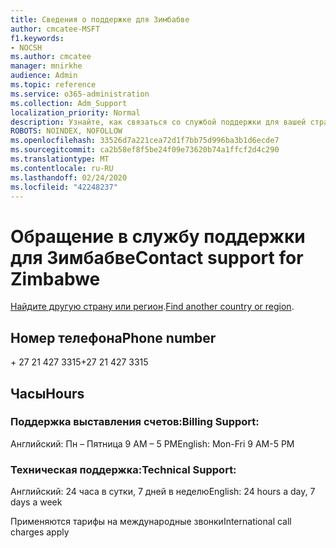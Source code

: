 ```yaml
---
title: Сведения о поддержке для Зимбабве
author: cmcatee-MSFT
f1.keywords:
- NOCSH
ms.author: cmcatee
manager: mnirkhe
audience: Admin
ms.topic: reference
ms.service: o365-administration
ms.collection: Adm_Support
localization_priority: Normal
description: Узнайте, как связаться со службой поддержки для вашей страны или региона.
ROBOTS: NOINDEX, NOFOLLOW
ms.openlocfilehash: 33526d7a221cea72d1f7bb75d996ba3b1d6ecde7
ms.sourcegitcommit: ca2b58ef8f5be24f09e73620b74a1ffcf2d4c290
ms.translationtype: MT
ms.contentlocale: ru-RU
ms.lasthandoff: 02/24/2020
ms.locfileid: "42248237"
---
```

# <a name="contact-support-for-zimbabwe"></a><span data-ttu-id="3c4d0-103">Обращение в службу поддержки для Зимбабве</span><span class="sxs-lookup"><span data-stu-id="3c4d0-103">Contact support for Zimbabwe</span></span>

<span data-ttu-id="3c4d0-104">[Найдите другую страну или регион](../contact-support-for-business-products.md).</span><span class="sxs-lookup"><span data-stu-id="3c4d0-104">[Find another country or region](../contact-support-for-business-products.md).</span></span>

## <a name="phone-number"></a><span data-ttu-id="3c4d0-105">Номер телефона</span><span class="sxs-lookup"><span data-stu-id="3c4d0-105">Phone number</span></span>
<span data-ttu-id="3c4d0-106">+ 27 21 427 3315</span><span class="sxs-lookup"><span data-stu-id="3c4d0-106">+27 21 427 3315</span></span>

## <a name="hours"></a><span data-ttu-id="3c4d0-107">Часы</span><span class="sxs-lookup"><span data-stu-id="3c4d0-107">Hours</span></span>
### <a name="billing-support"></a><span data-ttu-id="3c4d0-108">Поддержка выставления счетов:</span><span class="sxs-lookup"><span data-stu-id="3c4d0-108">Billing Support:</span></span>

<span data-ttu-id="3c4d0-109">Английский: Пн – Пятница 9 AM – 5 PM</span><span class="sxs-lookup"><span data-stu-id="3c4d0-109">English: Mon-Fri 9 AM-5 PM</span></span>

### <a name="technical-support"></a><span data-ttu-id="3c4d0-110">Техническая поддержка:</span><span class="sxs-lookup"><span data-stu-id="3c4d0-110">Technical Support:</span></span>

<span data-ttu-id="3c4d0-111">Английский: 24 часа в сутки, 7 дней в неделю</span><span class="sxs-lookup"><span data-stu-id="3c4d0-111">English: 24 hours a day, 7 days a week</span></span>

<span data-ttu-id="3c4d0-112">Применяются тарифы на международные звонки</span><span class="sxs-lookup"><span data-stu-id="3c4d0-112">International call charges apply</span></span>